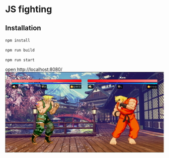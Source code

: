 # JS  fighting

## Installation

`npm install`

`npm run build`

`npm run start`

open http://localhost:8080/
![](resources/back.png)